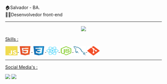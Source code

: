 

🏠Salvador - BA. <br>
🧑‍💻Desenvolvedor front-end
<hr>

<div align="center">
  <a href="https://github.com/TheVinny">
  <img height="180em" src="https://github-readme-stats.vercel.app/api?username=TheVinny&show_icons=true&theme=dracula&include_all_commits=true&count_private=true"/>
</div>
<div>
  <p>Skills :</p>
</div>
<div style="display: inline_block">
 <img align="center" alt="Vini-Js" height="30" width="40" src="https://raw.githubusercontent.com/devicons/devicon/master/icons/javascript/javascript-plain.svg">
 <img align="center" alt="Vini-HTML" height="30" width="40" src="https://raw.githubusercontent.com/devicons/devicon/master/icons/html5/html5-original.svg">
 <img align="center" alt="Vini-CSS" height="30" width="40" src="https://raw.githubusercontent.com/devicons/devicon/master/icons/css3/css3-original.svg">
 <img align="center" alt="Vini-NodeJS" height="30" width="40" src="https://raw.githubusercontent.com/devicons/devicon/master/icons/react/react-original.svg">
 <img align="center" alt="Vini-NodeJS" height="30" width="40" src="https://raw.githubusercontent.com/devicons/devicon/master/icons/nodejs/nodejs-original.svg">
 <img align="center" alt="Vini-NodeJS" height="30" width="40" src="https://raw.githubusercontent.com/devicons/devicon/master/icons/mysql/mysql-original.svg">
 <img align="center" alt="Vini-NodeJS" height="30" width="40" src="https://raw.githubusercontent.com/devicons/devicon/master/icons/git/git-original.svg">
  
  
</div>
 <hr>
<div>
  <p> Social Media's : </p>
  <a href="https://www.linkedin.com/in/marvinisantana/" target="_blank"><img src="https://img.shields.io/badge/-LinkedIn-%230077B5?style=for-the-badge&logo=linkedin&logoColor=white" target="_blank"></a> 
 <a href = "mailto:marcosdev.working@gmail.com"><img src="https://img.shields.io/badge/-Gmail-%23333?style=for-the-badge&logo=gmail&logoColor=white" target="_blank"></a>
</div>

